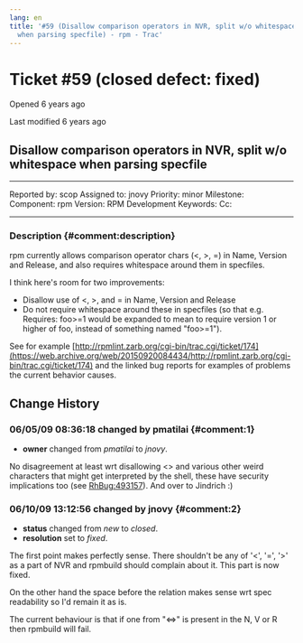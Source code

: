 ```yaml
---
lang: en
title: '#59 (Disallow comparison operators in NVR, split w/o whitespace
  when parsing specfile) - rpm - Trac'
---
```


Ticket \#59 (closed defect: fixed)
==================================

Opened 6 years ago

Last modified 6 years ago

Disallow comparison operators in NVR, split w/o whitespace when parsing specfile
--------------------------------------------------------------------------------

  -------------- ------- -------------- -----------------
  Reported by:   scop    Assigned to:   jnovy
  Priority:      minor   Milestone:     
  Component:     rpm     Version:       RPM Development
  Keywords:              Cc:            
                                        
  -------------- ------- -------------- -----------------

### Description {#comment:description}

rpm currently allows comparison operator chars (\<, \>, =) in Name,
Version and Release, and also requires whitespace around them in
specfiles.

I think here\'s room for two improvements:

-   Disallow use of \<, \>, and = in Name, Version and Release
-   Do not require whitespace around these in specfiles (so that e.g.
    Requires: foo\>=1 would be expanded to mean to require version 1 or
    higher of foo, instead of something named \"foo\>=1\").

See for example
[http://rpmlint.zarb.org/cgi-bin/trac.cgi/ticket/174](https://web.archive.org/web/20150920084434/http://rpmlint.zarb.org/cgi-bin/trac.cgi/ticket/174)
and the linked bug reports for examples of problems the current behavior
causes.

Change History
--------------

### 06/05/09 08:36:18 changed by pmatilai {#comment:1}

-   **owner** changed from *pmatilai* to *jnovy*.

No disagreement at least wrt disallowing \<\> and various other weird
characters that might get interpreted by the shell, these have security
implications too (see
[RhBug:493157](https://web.archive.org/web/20150920084434/https://bugzilla.redhat.com/show_bug.cgi?id=493157 "493157 in RhBug")).
And over to Jindrich :)

### 06/10/09 13:12:56 changed by jnovy {#comment:2}

-   **status** changed from *new* to *closed*.
-   **resolution** set to *fixed*.

The first point makes perfectly sense. There shouldn\'t be any of
\'\<\', \'=\', \'\>\' as a part of NVR and rpmbuild should complain
about it. This part is now fixed.

On the other hand the space before the relation makes sense wrt spec
readability so I\'d remain it as is.

The current behaviour is that if one from \"\<=\>\" is present in the N,
V or R then rpmbuild will fail.
